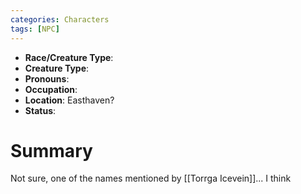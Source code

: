 ```yaml
---
categories: Characters
tags: [NPC]
---
```

- **Race/Creature Type**: 
- **Creature Type**:
- **Pronouns**:  
- **Occupation**: 
- **Location**:  Easthaven?
- **Status**:

# Summary
Not sure, one of the names mentioned by [[Torrga Icevein]]... I think